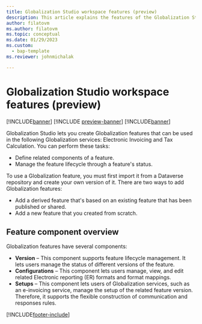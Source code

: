```yaml
---
title: Globalization Studio workspace features (preview)
description: This article explains the features of the Globalization Studio workspace (preview).
author: filatovm
ms.author: filatovm
ms.topic: conceptual 
ms.date: 01/29/2023
ms.custom: 
  - bap-template
ms.reviewer: johnmichalak

---
```


# Globalization Studio workspace features (preview)

[!INCLUDE[banner](../../../includes/banner.md)]
[!INCLUDE [preview-banner](~/../shared-content/shared/preview-includes/preview-banner.md)]
[!INCLUDE[banner](../../../includes/rsc-to-gsw-banner.md)]

Globalization Studio lets you create Globalization features that can be used in the following Globalization services: Electronic Invoicing and Tax Calculation. You can perform these tasks:

- Define related components of a feature.
- Manage the feature lifecycle through a feature's status.

To use a Globalization feature, you must first import it from a Dataverse repository and create your own version of it. There are two ways to add Globalization features:

- Add a derived feature that's based on an existing feature that has been published or shared.
- Add a new feature that you created from scratch.

## Feature component overview

Globalization features have several components:

- **Version** – This component supports feature lifecycle management. It lets users manage the status of different versions of the feature.
- **Configurations** – This component lets users manage, view, and edit related Electronic reporting (ER) formats and format mappings.
- **Setups** – This component lets users of Globalization services, such as an e-invoicing service, manage the setup of the related feature version. Therefore, it supports the flexible construction of communication and responses rules.


[!INCLUDE[footer-include](../../../../includes/footer-banner.md)]
